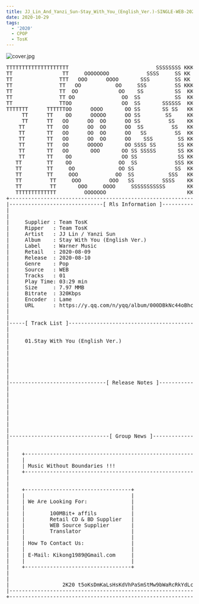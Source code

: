 ```yaml
---
title: JJ_Lin_And_Yanzi_Sun-Stay_With_You_(English_Ver.)-SINGLE-WEB-2020-TosK
date: 2020-10-29
tags:
  - '2020'
  - CPOP
  - TosK
---
```


![cover.jpg](https://goindex.65style.workers.dev/1:/JJ_Lin_And_Yanzi_Sun-Stay_With_You_%28English_Ver.%29-SINGLE-WEB-2020-TosK/00-jj_lin_and_yanzi_sun-stay_with_you_%28english_ver.%29-single-web-2020-cover.jpg)

<retrotxt v-slot>
<pre class="has-text-plain text-1x font-ibm_vga_8x16">TTTTTTTTTTTTTTTTTTTT                            SSSSSSSS KKKKKKKK  KKKKKKKKKKKKKK
TT                TT     OOOOOOOO            SSSS     SS KK   KKK  KKKK        KK
TT               TTT   OOO      OOOO       SSS        SS KK    KKK  KKK        KK
TT               TT   OO           OO     SSS         SS KKK      KKKK        KK
TT               TT  OO             OO    SS          SS  KK       KK        KK
TT               TT OO               OO  SS           SS  KK                KK
TT               TTOO                OO  SS       SSSSSS  KK                KK
TTTTTTT      TTTTTTOO      OOOO       OO SS       SS SS   KK               KK
     TT      TT    OO      OOOOO      OO SS        SS     KK              KK
     TT      TT   OO      OO  OO      OO SS         SS    KK              KK
    TT       TT   OO      OO  OO      OO  SS         SS   KK               KK
    TT       TT   OO      OO  OO      OO   SS         SS  KK                KK
    TT       TT   OO      OO  OO      OO    SSS        SS KK                 KK
    TT       TT   OO      OOOOO       OO SSSS SS       SS KK                  KK
    TT       TT   OO       OOO       OO SS SSSSS       SS KK                   KK
    TT       TT    OO                OO SS             SS KK       KK           KK
   TT        TT    OO               OO  SS            SSS KK      KKKK         KK
   TT        TT     OO              OO SS             SS  KK      KK KK       KK
   TT        TT     OOO            OO  SS           SSS   KK      KK  KK    KKK
   TT         TT     OOO         OOO   SS         SSSS    KK       KK  KK  KKK
   TT         TT       OOO     OOOO     SSSSSSSSSSS       KK KKKKKKKK  KK KKK
   TTTTTTTTTTTTT         OOOOOOO                          KKKK          KKKK
+------------------------------------------------------------------------------+
|------------------------------[ Rls Information ]-----------------------------|
|                                                                              |
|                                                                              |
|     Supplier : Team TosK                                                     |
|     Ripper   : Team TosK                                                     |
|     Artist   : JJ Lin / Yanzi Sun                                            |
|     Album    : Stay With You (English Ver.)                                  |
|     Label    : Warner Music                                                  |
|     Retail   : 2020-08-09                                                    |
|     Release  : 2020-08-10                                                    |
|     Genre    : Pop                                                           |
|     Source   : WEB                                                           |
|     Tracks   : 01                                                            |
|     Play Time: 03:29 min                                                     |
|     Size     : 7.97 MMB                                                      |
|     Bitrate  : 320Kbps                                                       |
|     Encoder  : Lame                                                          |
|     URL      : https://y.qq.com/n/yqq/album/000DBkNc44oBhc.html              |
|                                                                              |
|                                                                              |
|-----[ Track List ]-----------------------------------------------------------|
|                                                                              |
|                                                                              |
|     01.Stay With You (English Ver.)                        [03:29]           |
|                                                            -------           |
|                                                             03:29 min        |
|                                                              7.97 MB         |
|                                                                              |
|                                                                              |
|                                                                              |
|-------------------------------[ Release Notes ]------------------------------|
|                                                                              |
|                                                                              |
|                                                                              |
|                                                                              |
|                                                                              |
|                                                                              |
|                                                                              |
|                                                                              |
|--------------------------------[ Group News ]--------------------------------|
|                                                                              |
|                                                                              |
|    +--------------------------------------------------------------------+    |
|    |                                                                    |    |
|    | Music Without Boundaries !!!                                       |    |
|    +--------------------------------------------------------------------+    |
|                                                                              |
|                                                                              |
|    +----------------------------------+                                      |
|    |                                  |                                      |
|    | We Are Looking For:              |                                      |
|    |                                  |                                      |
|    |        100MBit+ affils           |                                      |
|    |        Retail CD &amp; BD Supplier   |                                      |
|    |        WEB Source Supplier       |                                      |
|    |        Translator                |                                      |
|    |                                  |                                      |
|    | How To Contact Us:               |                                      |
|    |                                  |                                      |
|    | E-Mail: Kikong1989@Gmail.com     |                                      |
|    |                                  |                                      |
|    +----------------------------------+                                      |
|                                                                              |
|                                                                              |
|                 2K20 t5oKsDmKaLsHsKdVhPaSmStMw9bWaRcRkYdLcC                  |
|------------------------------------------------------------------------------|
+------------------------------------------------------------------------------+
<span class="dos-cursor">_</span></pre>
</retrotxt>

<a-player 
    :options="{
        audio: [
          {
            name: 'Stay With You (English Ver.)',
            artist: 'JJ Lin / Yanzi Sun',
            url: 'https://goindex.65style.workers.dev/1:/JJ_Lin_And_Yanzi_Sun-Stay_With_You_(English_Ver.)-SINGLE-WEB-2020-TosK/01-jj_lin_and_yanzi_sun-stay_with_you_(english_ver.).mp3',
            cover: 'https://goindex.65style.workers.dev/1:/JJ_Lin_And_Yanzi_Sun-Stay_With_You_%28English_Ver.%29-SINGLE-WEB-2020-TosK/00-jj_lin_and_yanzi_sun-stay_with_you_%28english_ver.%29-single-web-2020-cover.jpg',
            theme: '#ebd0c2'
          },
        ]
    }"
/>


<download url="https://mirrorace.org/m/53O3P"/>


